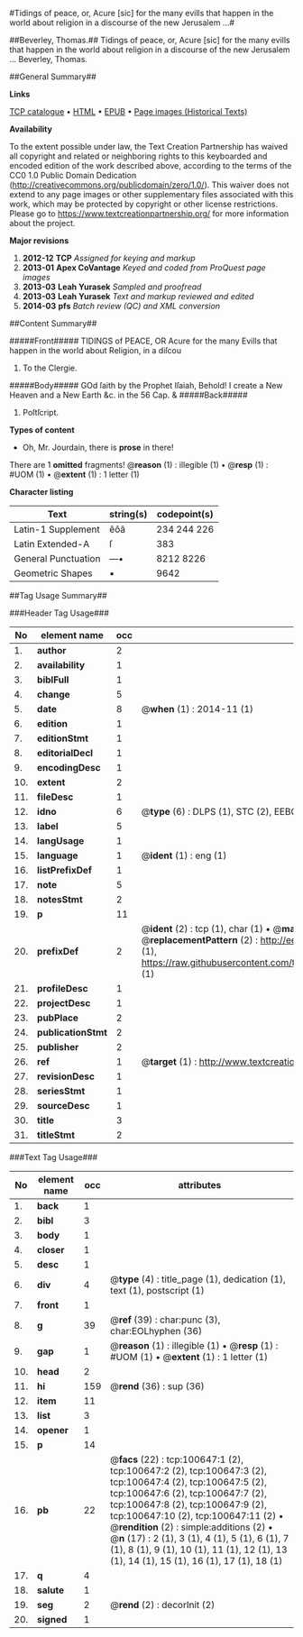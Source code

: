 #Tidings of peace, or, Acure [sic] for the many evills that happen in the world about religion in a discourse of the new Jerusalem ...#

##Beverley, Thomas.##
Tidings of peace, or, Acure [sic] for the many evills that happen in the world about religion in a discourse of the new Jerusalem ...
Beverley, Thomas.

##General Summary##

**Links**

[TCP catalogue](http://www.ota.ox.ac.uk/tcp/)  • 
[HTML](http://tei.it.ox.ac.uk/tcp/Texts-HTML/free/A27/A27631.html)  • 
[EPUB](http://tei.it.ox.ac.uk/tcp/Texts-EPUB/free/A27/A27631.epub) • 
[Page images (Historical Texts)](https://historicaltexts.jisc.ac.uk/eebo-13589306e)

**Availability**

To the extent possible under law, the Text Creation Partnership has waived all copyright and related or neighboring rights to this keyboarded and encoded edition of the work described above, according to the terms of the CC0 1.0 Public Domain Dedication (http://creativecommons.org/publicdomain/zero/1.0/). This waiver does not extend to any page images or other supplementary files associated with this work, which may be protected by copyright or other license restrictions. Please go to https://www.textcreationpartnership.org/ for more information about the project.

**Major revisions**

1. __2012-12__ __TCP__ *Assigned for keying and markup*
1. __2013-01__ __Apex CoVantage__ *Keyed and coded from ProQuest page images*
1. __2013-03__ __Leah Yurasek__ *Sampled and proofread*
1. __2013-03__ __Leah Yurasek__ *Text and markup reviewed and edited*
1. __2014-03__ __pfs__ *Batch review (QC) and XML conversion*

##Content Summary##

#####Front#####
 TIDINGS of PEACE, OR Acure for the many Evills that happen in the world about Religion, in a diſcou
1. To the Clergie.

#####Body#####
GOd ſaith by the Prophet Iſaiah, Behold! I create a New Heaven and a New Earth &c. in the 56 Cap. & 
#####Back#####

1. Poſtſcript.

**Types of content**

  * Oh, Mr. Jourdain, there is **prose** in there!

There are 1 **omitted** fragments! 
 @__reason__ (1) : illegible (1)  •  @__resp__ (1) : #UOM (1)  •  @__extent__ (1) : 1 letter (1)

**Character listing**


|Text|string(s)|codepoint(s)|
|---|---|---|
|Latin-1 Supplement|êôâ|234 244 226|
|Latin Extended-A|ſ|383|
|General Punctuation|—•|8212 8226|
|Geometric Shapes|▪|9642|

##Tag Usage Summary##

###Header Tag Usage###

|No|element name|occ|attributes|
|---|---|---|---|
|1.|__author__|2||
|2.|__availability__|1||
|3.|__biblFull__|1||
|4.|__change__|5||
|5.|__date__|8| @__when__ (1) : 2014-11 (1)|
|6.|__edition__|1||
|7.|__editionStmt__|1||
|8.|__editorialDecl__|1||
|9.|__encodingDesc__|1||
|10.|__extent__|2||
|11.|__fileDesc__|1||
|12.|__idno__|6| @__type__ (6) : DLPS (1), STC (2), EEBO-CITATION (1), OCLC (1), VID (1)|
|13.|__label__|5||
|14.|__langUsage__|1||
|15.|__language__|1| @__ident__ (1) : eng (1)|
|16.|__listPrefixDef__|1||
|17.|__note__|5||
|18.|__notesStmt__|2||
|19.|__p__|11||
|20.|__prefixDef__|2| @__ident__ (2) : tcp (1), char (1)  •  @__matchPattern__ (2) : ([0-9\-]+):([0-9IVX]+) (1), (.+) (1)  •  @__replacementPattern__ (2) : http://eebo.chadwyck.com/downloadtiff?vid=$1&page=$2 (1), https://raw.githubusercontent.com/textcreationpartnership/Texts/master/tcpchars.xml#$1 (1)|
|21.|__profileDesc__|1||
|22.|__projectDesc__|1||
|23.|__pubPlace__|2||
|24.|__publicationStmt__|2||
|25.|__publisher__|2||
|26.|__ref__|1| @__target__ (1) : http://www.textcreationpartnership.org/docs/. (1)|
|27.|__revisionDesc__|1||
|28.|__seriesStmt__|1||
|29.|__sourceDesc__|1||
|30.|__title__|3||
|31.|__titleStmt__|2||


###Text Tag Usage###

|No|element name|occ|attributes|
|---|---|---|---|
|1.|__back__|1||
|2.|__bibl__|3||
|3.|__body__|1||
|4.|__closer__|1||
|5.|__desc__|1||
|6.|__div__|4| @__type__ (4) : title_page (1), dedication (1), text (1), postscript (1)|
|7.|__front__|1||
|8.|__g__|39| @__ref__ (39) : char:punc (3), char:EOLhyphen (36)|
|9.|__gap__|1| @__reason__ (1) : illegible (1)  •  @__resp__ (1) : #UOM (1)  •  @__extent__ (1) : 1 letter (1)|
|10.|__head__|2||
|11.|__hi__|159| @__rend__ (36) : sup (36)|
|12.|__item__|11||
|13.|__list__|3||
|14.|__opener__|1||
|15.|__p__|14||
|16.|__pb__|22| @__facs__ (22) : tcp:100647:1 (2), tcp:100647:2 (2), tcp:100647:3 (2), tcp:100647:4 (2), tcp:100647:5 (2), tcp:100647:6 (2), tcp:100647:7 (2), tcp:100647:8 (2), tcp:100647:9 (2), tcp:100647:10 (2), tcp:100647:11 (2)  •  @__rendition__ (2) : simple:additions (2)  •  @__n__ (17) : 2 (1), 3 (1), 4 (1), 5 (1), 6 (1), 7 (1), 8 (1), 9 (1), 10 (1), 11 (1), 12 (1), 13 (1), 14 (1), 15 (1), 16 (1), 17 (1), 18 (1)|
|17.|__q__|4||
|18.|__salute__|1||
|19.|__seg__|2| @__rend__ (2) : decorInit (2)|
|20.|__signed__|1||
